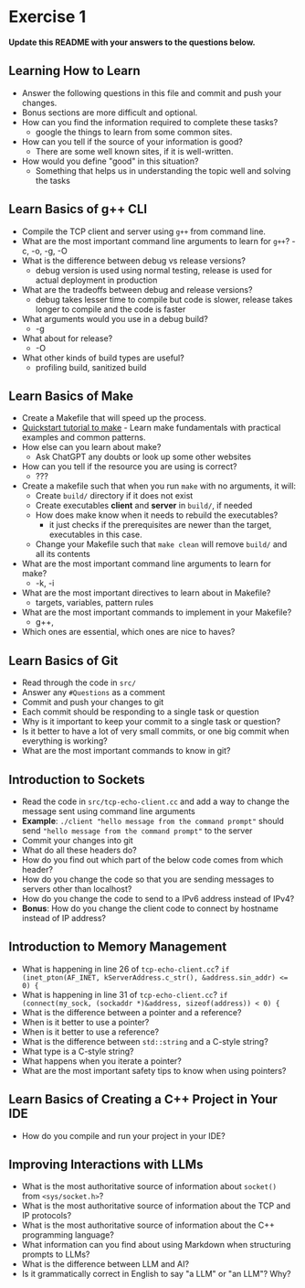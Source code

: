 # Exercise 1

**Update this README with your answers to the questions below.**

## Learning How to Learn

- Answer the following questions in this file and commit and push your changes.
- Bonus sections are more difficult and optional.
- How can you find the information required to complete these tasks?
  - google the things to learn from some common sites.
- How can you tell if the source of your information is good? 
  - There are some well known sites, if it is well-written.
- How would you define "good" in this situation?
  - Something that helps us in understanding the topic well and solving the tasks

## Learn Basics of g++ CLI

- Compile the TCP client and server using `g++` from command line.
- What are the most important command line arguments to learn for `g++`? -c, -o, -g, -O
- What is the difference between debug vs release versions? 
  - debug version is used using normal testing, release is used for actual deployment in production
- What are the tradeoffs between debug and release versions?
  - debug takes lesser time to compile but code is slower, release takes longer to compile and the code is faster
- What arguments would you use in a debug build? 
  - -g
- What about for release?
  - -O
- What other kinds of build types are useful?
  - profiling build, sanitized build 

## Learn Basics of Make

- Create a Makefile that will speed up the process.
- [Quickstart tutorial to make](https://makefiletutorial.com/) - Learn make 
  fundamentals with practical examples and common patterns.
- How else can you learn about make? 
  - Ask ChatGPT any doubts or look up some other websites
- How can you tell if the resource you are using is correct?
  - ???
- Create a makefile such that when you run `make` with no arguments, it will:
  - Create `build/` directory if it does not exist
  - Create executables **client** and **server** in `build/`, if needed
  - How does make know when it needs to rebuild the executables? 
    - it just checks if the prerequisites are newer than the target, executables in this case.
  - Change your Makefile such that `make clean` will remove `build/` and all
    its contents
- What are the most important command line arguments to learn for make?
  - -k, -i
- What are the most important directives to learn about in Makefile?
  - targets, variables, pattern rules
- What are the most important commands to implement in your Makefile?
  - g++, 
- Which ones are essential, which ones are nice to haves?

## Learn Basics of Git

- Read through the code in `src/`
- Answer any `#Questions` as a comment
- Commit and push your changes to git
- Each commit should be responding to a single task or question
- Why is it important to keep your commit to a single task or question?
- Is it better to have a lot of very small commits, or one big commit when 
  everything is working?
- What are the most important commands to know in git?

## Introduction to Sockets

- Read the code in `src/tcp-echo-client.cc` and add a way to change the 
  message sent using command line arguments
- **Example**: `./client "hello message from the command prompt"` should send
  `"hello message from the command prompt"` to the server
- Commit your changes into git
- What do all these headers do?
- How do you find out which part of the below code comes from which header?
- How do you change the code so that you are sending messages to servers
  other than localhost?
- How do you change the code to send to a IPv6 address instead of IPv4?
- **Bonus**: How do you change the client code to connect by hostname instead
  of IP address?
  
## Introduction to Memory Management

- What is happening in line 26 of `tcp-echo-client.cc`? 
  `if (inet_pton(AF_INET, kServerAddress.c_str(), &address.sin_addr) <= 0) {`
- What is happening in line 31 of `tcp-echo-client.cc`?
  `if (connect(my_sock, (sockaddr *)&address, sizeof(address)) < 0) {`
- What is the difference between a pointer and a reference?
- When is it better to use a pointer?
- When is it better to use a reference?
- What is the difference between `std::string` and a C-style string?
- What type is a C-style string?
- What happens when you iterate a pointer?
- What are the most important safety tips to know when using pointers?

## Learn Basics of Creating a C++ Project in Your IDE

- How do you compile and run your project in your IDE?

## Improving Interactions with LLMs

- What is the most authoritative source of information about `socket()`
  from `<sys/socket.h>`?
- What is the most authoritative source of information about the TCP and IP
  protocols?
- What is the most authoritative source of information about the C++
  programming language?
- What information can you find about using Markdown when structuring prompts 
  to LLMs?
- What is the difference between LLM and AI?
- Is it grammatically correct in English to say "a LLM" or "an LLM"? Why?